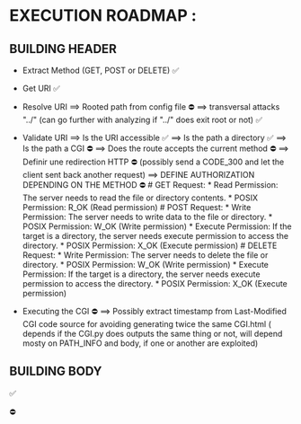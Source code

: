 # EXECUTION ROADMAP :

## BUILDING HEADER
- Extract Method (GET, POST or DELETE) ✅
- Get URI ✅
- Resolve URI
	==> Rooted path from config file ⛔
	==> transversal attacks "../" (can go further with analyzing if "../" does exit root or not) ✅

- Validate URI
	==> Is the URI accessible  ✅
	==> Is the path a directory  ✅
	==> Is the path a CGI  ⛔
	==> Does the route accepts the current method  ⛔
	==> Definir une redirection HTTP ⛔ (possibly send a CODE_300 and let the client sent back another request)
	==> DEFINE AUTHORIZATION DEPENDING ON THE METHOD  ⛔
		# GET Request:
			* Read Permission: The server needs to read the file or directory contents.
			* POSIX Permission: R_OK (Read permission)
		# POST Request:
			* Write Permission: The server needs to write data to the file or directory.
			* POSIX Permission: W_OK (Write permission)
			* Execute Permission: If the target is a directory, the server needs execute permission to access the directory.
			* POSIX Permission: X_OK (Execute permission)
		# DELETE Request:
			* Write Permission: The server needs to delete the file or directory.
			* POSIX Permission: W_OK (Write permission)
			* Execute Permission: If the target is a directory, the server needs execute permission to access the directory.
			* POSIX Permission: X_OK (Execute permission)


- Executing the CGI ⛔
	==> Possibly extract timestamp from Last-Modified CGI code source for avoiding generating twice the same CGI.html ( depends if the CGI.py does outputs the same thing or not, will depend mosty on PATH_INFO and body, if one or another are exploited)


## BUILDING BODY



✅

⛔